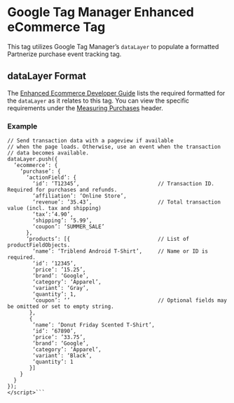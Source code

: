 # Google Tag Manager Enhanced eCommerce Tag
This tag utilizes Google Tag Manager’s `dataLayer` to populate a formatted Partnerize purchase event tracking tag.
## dataLayer Format
The [Enhanced Ecommerce Developer Guide](https://developers.google.com/tag-manager/enhanced-ecommerce) lists the required formatted for the `dataLayer` as it relates to this tag. You can view the specific requirements under the [Measuring Purchases](https://developers.google.com/tag-manager/enhanced-ecommerce#purchases) header.
### Example
```<script>
// Send transaction data with a pageview if available
// when the page loads. Otherwise, use an event when the transaction
// data becomes available.
dataLayer.push({
  ‘ecommerce’: {
    ‘purchase’: {
      ‘actionField’: {
        ‘id’: ‘T12345’,                         // Transaction ID. Required for purchases and refunds.
        ‘affiliation’: ‘Online Store’,
        ‘revenue’: ’35.43’,                     // Total transaction value (incl. tax and shipping)
        ‘tax’:’4.90’,
        ‘shipping’: ‘5.99’,
        ‘coupon’: ‘SUMMER_SALE’
      },
      ‘products’: [{                            // List of productFieldObjects.
        ‘name’: ‘Triblend Android T-Shirt’,     // Name or ID is required.
        ‘id’: ‘12345’,
        ‘price’: ’15.25’,
        ‘brand’: ‘Google’,
        ‘category’: ‘Apparel’,
        ‘variant’: ‘Gray’,
        ‘quantity’: 1,
        ‘coupon’: ‘’                            // Optional fields may be omitted or set to empty string.
       },
       {
        ‘name’: ‘Donut Friday Scented T-Shirt’,
        ‘id’: ‘67890’,
        ‘price’: ’33.75’,
        ‘brand’: ‘Google’,
        ‘category’: ‘Apparel’,
        ‘variant’: ‘Black’,
        ‘quantity’: 1
       }]
    }
  }
});
</script>```
